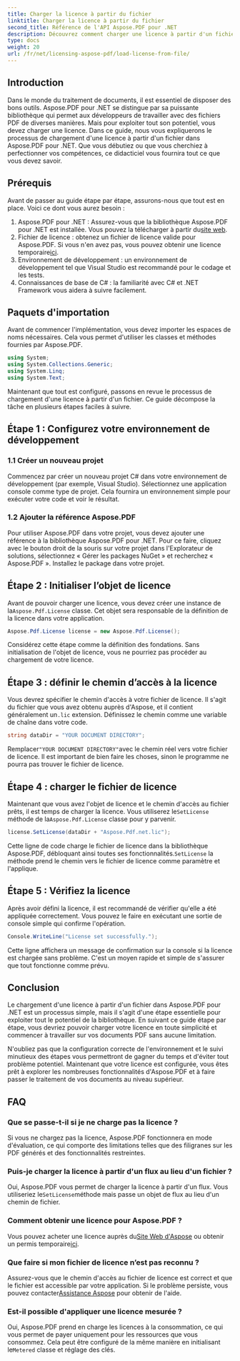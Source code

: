 ```yaml
---
title: Charger la licence à partir du fichier
linktitle: Charger la licence à partir du fichier
second_title: Référence de l'API Aspose.PDF pour .NET
description: Découvrez comment charger une licence à partir d'un fichier dans Aspose.PDF pour .NET avec ce guide complet. Assurez une fonctionnalité complète en définissant correctement votre licence.
type: docs
weight: 20
url: /fr/net/licensing-aspose-pdf/load-license-from-file/
---
```

## Introduction

Dans le monde du traitement de documents, il est essentiel de disposer des bons outils. Aspose.PDF pour .NET se distingue par sa puissante bibliothèque qui permet aux développeurs de travailler avec des fichiers PDF de diverses manières. Mais pour exploiter tout son potentiel, vous devez charger une licence. Dans ce guide, nous vous expliquerons le processus de chargement d'une licence à partir d'un fichier dans Aspose.PDF pour .NET. Que vous débutiez ou que vous cherchiez à perfectionner vos compétences, ce didacticiel vous fournira tout ce que vous devez savoir.

## Prérequis

Avant de passer au guide étape par étape, assurons-nous que tout est en place. Voici ce dont vous aurez besoin :

1.  Aspose.PDF pour .NET : Assurez-vous que la bibliothèque Aspose.PDF pour .NET est installée. Vous pouvez la télécharger à partir du[site web](https://releases.aspose.com/pdf/net/).
2.  Fichier de licence : obtenez un fichier de licence valide pour Aspose.PDF. Si vous n'en avez pas, vous pouvez obtenir une licence temporaire[ici](https://purchase.aspose.com/temporary-license/).
3. Environnement de développement : un environnement de développement tel que Visual Studio est recommandé pour le codage et les tests.
4. Connaissances de base de C# : la familiarité avec C# et .NET Framework vous aidera à suivre facilement.

## Paquets d'importation

Avant de commencer l'implémentation, vous devez importer les espaces de noms nécessaires. Cela vous permet d'utiliser les classes et méthodes fournies par Aspose.PDF.

```csharp
using System;
using System.Collections.Generic;
using System.Linq;
using System.Text;
```

Maintenant que tout est configuré, passons en revue le processus de chargement d'une licence à partir d'un fichier. Ce guide décompose la tâche en plusieurs étapes faciles à suivre.

## Étape 1 : Configurez votre environnement de développement

### 1.1 Créer un nouveau projet
Commencez par créer un nouveau projet C# dans votre environnement de développement (par exemple, Visual Studio). Sélectionnez une application console comme type de projet. Cela fournira un environnement simple pour exécuter votre code et voir le résultat.

### 1.2 Ajouter la référence Aspose.PDF
Pour utiliser Aspose.PDF dans votre projet, vous devez ajouter une référence à la bibliothèque Aspose.PDF pour .NET. Pour ce faire, cliquez avec le bouton droit de la souris sur votre projet dans l'Explorateur de solutions, sélectionnez « Gérer les packages NuGet » et recherchez « Aspose.PDF ». Installez le package dans votre projet.

## Étape 2 : Initialiser l’objet de licence

 Avant de pouvoir charger une licence, vous devez créer une instance de la`Aspose.Pdf.License` classe. Cet objet sera responsable de la définition de la licence dans votre application.

```csharp
Aspose.Pdf.License license = new Aspose.Pdf.License();
```

Considérez cette étape comme la définition des fondations. Sans initialisation de l'objet de licence, vous ne pourriez pas procéder au chargement de votre licence.

## Étape 3 : définir le chemin d’accès à la licence

 Vous devrez spécifier le chemin d'accès à votre fichier de licence. Il s'agit du fichier que vous avez obtenu auprès d'Aspose, et il contient généralement un`.lic` extension. Définissez le chemin comme une variable de chaîne dans votre code.

```csharp
string dataDir = "YOUR DOCUMENT DIRECTORY";
```

 Remplacer`"YOUR DOCUMENT DIRECTORY"`avec le chemin réel vers votre fichier de licence. Il est important de bien faire les choses, sinon le programme ne pourra pas trouver le fichier de licence.

## Étape 4 : charger le fichier de licence

 Maintenant que vous avez l'objet de licence et le chemin d'accès au fichier prêts, il est temps de charger la licence. Vous utiliserez le`SetLicense` méthode de la`Aspose.Pdf.License` classe pour y parvenir.

```csharp
license.SetLicense(dataDir + "Aspose.Pdf.net.lic");
```

 Cette ligne de code charge le fichier de licence dans la bibliothèque Aspose.PDF, débloquant ainsi toutes ses fonctionnalités.`SetLicense` la méthode prend le chemin vers le fichier de licence comme paramètre et l'applique.

## Étape 5 : Vérifiez la licence

Après avoir défini la licence, il est recommandé de vérifier qu'elle a été appliquée correctement. Vous pouvez le faire en exécutant une sortie de console simple qui confirme l'opération.

```csharp
Console.WriteLine("License set successfully.");
```

Cette ligne affichera un message de confirmation sur la console si la licence est chargée sans problème. C'est un moyen rapide et simple de s'assurer que tout fonctionne comme prévu.

## Conclusion

Le chargement d'une licence à partir d'un fichier dans Aspose.PDF pour .NET est un processus simple, mais il s'agit d'une étape essentielle pour exploiter tout le potentiel de la bibliothèque. En suivant ce guide étape par étape, vous devriez pouvoir charger votre licence en toute simplicité et commencer à travailler sur vos documents PDF sans aucune limitation.

N'oubliez pas que la configuration correcte de l'environnement et le suivi minutieux des étapes vous permettront de gagner du temps et d'éviter tout problème potentiel. Maintenant que votre licence est configurée, vous êtes prêt à explorer les nombreuses fonctionnalités d'Aspose.PDF et à faire passer le traitement de vos documents au niveau supérieur.

## FAQ

### Que se passe-t-il si je ne charge pas la licence ?  
Si vous ne chargez pas la licence, Aspose.PDF fonctionnera en mode d'évaluation, ce qui comporte des limitations telles que des filigranes sur les PDF générés et des fonctionnalités restreintes.

### Puis-je charger la licence à partir d'un flux au lieu d'un fichier ?  
 Oui, Aspose.PDF vous permet de charger la licence à partir d'un flux. Vous utiliseriez le`SetLicense`méthode mais passe un objet de flux au lieu d'un chemin de fichier.

### Comment obtenir une licence pour Aspose.PDF ?  
 Vous pouvez acheter une licence auprès du[Site Web d'Aspose](https://purchase.aspose.com/buy) ou obtenir un permis temporaire[ici](https://purchase.aspose.com/temporary-license/).

### Que faire si mon fichier de licence n’est pas reconnu ?  
 Assurez-vous que le chemin d'accès au fichier de licence est correct et que le fichier est accessible par votre application. Si le problème persiste, vous pouvez contacter[Assistance Aspose](https://forum.aspose.com/c/pdf/10) pour obtenir de l'aide.

### Est-il possible d'appliquer une licence mesurée ?  
 Oui, Aspose.PDF prend en charge les licences à la consommation, ce qui vous permet de payer uniquement pour les ressources que vous consommez. Cela peut être configuré de la même manière en initialisant le`Metered` classe et réglage des clés.